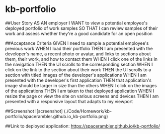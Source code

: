 # kb-portfolio
##User Story
AS AN employer
I WANT to view a potential employee's deployed portfolio of work samples
SO THAT I can review samples of their work and assess whether they're a good candidate for an open position

##Acceptance Criteria
GIVEN I need to sample a potential employee's previous work
WHEN I load their portfolio
THEN I am presented with the developer's name, a recent photo or avatar, and links to sections about them, their work, and how to contact them
WHEN I click one of the links in the navigation
THEN the UI scrolls to the corresponding section
WHEN I click on the link to the section about their work
THEN the UI scrolls to a section with titled images of the developer's applications
WHEN I am presented with the developer's first application
THEN that application's image should be larger in size than the others
WHEN I click on the images of the applications
THEN I am taken to that deployed application
WHEN I resize the page or view the site on various screens and devices
THEN I am presented with a responsive layout that adapts to my viewport

##Screenshot
![screenshot] (./Code/Homework/kb-portfolio/spacerambler.github.io_kb-portfolio.png)

##Link to deployed application: 
https://spacerambler.github.io/kb-portfolio/
 